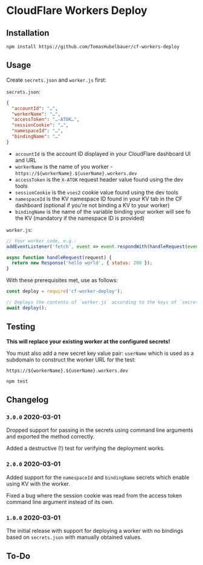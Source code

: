 # CloudFlare Workers Deploy

## Installation

`npm install https://github.com/TomasHubelbauer/cf-workers-deploy`

## Usage

Create `secrets.json` and `worker.js` first:

`secrets.json`:
```json
{
  "accountId": "…",
  "workerName": "…",
  "accessToken": "…-ATOK…",
  "sessionCookie": "…",
  "namespaceId": "…",
  "bindingName": "…"
}
```

- `accountId` is the account ID displayed in your CloudFlare dashboard UI and URL
- `workerName` is the name of you worker - `https://${workerName}.${userName}.workers.dev`
- `accessToken` is the `X-ATOK` request header value found using the dev tools
- `sessionCookie` is the `vses2` cookie value found using the dev tools
- `namespaceId` is the KV namespace ID found in your KV tab in the CF dashboard
  (optional if you're not binding a KV to your worker)
- `bindingName` is the name of the variable binding your worker will see fo the KV
  (mandatory if the namespace ID is provided)

`worker.js`:
```javascript
// Your worker code, e.g.:
addEventListener('fetch', event => event.respondWith(handleRequest(event.request)));

async function handleRequest(request) {
  return new Response('hello world', { status: 200 });
}
```

With these prerequisites met, use as follows:

```javascript
const deploy = require('cf-worker-deploy');

// Deploys the contents of `worker.js` according to the keys of `secrets.json`
await deploy();
```

## Testing

**This will replace your existing worker at the configured secrets!**

You must also add a new secret key value pair: `userName` which is used as a
subdomain to construct the worker URL for the test:

`https://${workerName}.${userName}.workers.dev`

`npm test`

## Changelog

### `3.0.0` 2020-03-01

Dropped support for passing in the secrets using command line arguments and
exported the method correctly.

Added a destructive (!) test for verifying the deployment works.

### `2.0.0` 2020-03-01

Added support for the `namespaceId` and `bindingName` secrets which enable using
KV with the worker.

Fixed a bug where the session cookie was read from the access token command line
argument instead of its own.

### `1.0.0` 2020-03-01

The initial release with support for deploying a worker with no bindings based
on `secrets.json` with manually obtained values.

## To-Do
